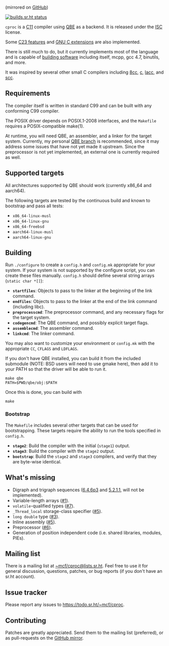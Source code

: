 (mirrored on [GitHub][GitHub mirror])

[![builds.sr.ht status](https://builds.sr.ht/~mcf/cproc.svg)](https://builds.sr.ht/~mcf/cproc)

`cproc` is a [C11] compiler using [QBE] as a backend. It is released
under the [ISC] license.

Some [C23 features] and [GNU C extensions] are also implemented.

There is still much to do, but it currently implements most of the
language and is capable of [building software] including itself, mcpp,
gcc 4.7, binutils, and more.

It was inspired by several other small C compilers including [8cc],
[c], [lacc], and [scc].

## Requirements

The compiler itself is written in standard C99 and can be built with
any conforming C99 compiler.

The POSIX driver depends on POSIX.1-2008 interfaces, and the `Makefile`
requires a POSIX-compatible make(1).

At runtime, you will need QBE, an assembler, and a linker for the
target system. Currently, my personal [QBE branch] is recommended, since
it may address some issues that have not yet made it upstream. Since
the preprocessor is not yet implemented, an external one is currently
required as well.

## Supported targets

All architectures supported by QBE should work (currently x86\_64 and
aarch64).

The following targets are tested by the continuous build and known to
bootstrap and pass all tests:

- `x86_64-linux-musl`
- `x86_64-linux-gnu`
- `x86_64-freebsd`
- `aarch64-linux-musl`
- `aarch64-linux-gnu`

## Building

Run `./configure` to create a `config.h` and `config.mk` appropriate for
your system. If your system is not supported by the configure script,
you can create these files manually. `config.h` should define several
string arrays (`static char *[]`):

- **`startfiles`**: Objects to pass to the linker at the beginning of
  the link command.
- **`endfiles`**: Objects to pass to the linker at the end of the link
  command (including libc).
- **`preprocesscmd`**: The preprocessor command, and any necessary flags
  for the target system.
- **`codegencmd`**: The QBE command, and possibly explicit target flags.
- **`assemblecmd`**: The assembler command.
- **`linkcmd`**: The linker command.

You may also want to customize your environment or `config.mk` with the
appropriate `CC`, `CFLAGS` and `LDFLAGS`.

If you don't have QBE installed, you can build it from the included
submodule (NOTE: BSD users will need to use gmake here), then add it to
your PATH so that the driver will be able to run it.

	make qbe
	PATH=$PWD/qbe/obj:$PATH

Once this is done, you can build with

	make

### Bootstrap

The `Makefile` includes several other targets that can be used for
bootstrapping. These targets require the ability to run the tools
specified in `config.h`.

- **`stage2`**: Build the compiler with the initial (`stage1`) output.
- **`stage3`**: Build the compiler with the `stage2` output.
- **`bootstrap`**: Build the `stage2` and `stage3` compilers, and verify
  that they are byte-wise identical.

## What's missing

- Digraph and trigraph sequences ([6.4.6p3] and [5.2.1.1], will not
  be implemented).
- Variable-length arrays ([#1]).
- `volatile`-qualified types ([#7]).
- `_Thread_local` storage-class specifier ([#5]).
- `long double` type ([#3]).
- Inline assembly ([#5]).
- Preprocessor ([#6]).
- Generation of position independent code (i.e. shared libraries,
  modules, PIEs).

## Mailing list

There is a mailing list at [~mcf/cproc@lists.sr.ht]. Feel free to
use it for general discussion, questions, patches, or bug reports
(if you don't have an sr.ht account).

## Issue tracker

Please report any issues to https://todo.sr.ht/~mcf/cproc.

## Contributing

Patches are greatly appreciated. Send them to the mailing list
(preferred), or as pull-requests on the [GitHub mirror].

[QBE]: https://c9x.me/compile/
[C11]: http://port70.net/~nsz/c/c11/n1570.html
[ISC]: https://git.sr.ht/~mcf/cproc/blob/master/LICENSE
[C23 features]: https://man.sr.ht/~mcf/cproc/doc/c23.md
[GNU C extensions]: https://man.sr.ht/~mcf/cproc/doc/extensions.md
[building software]: https://man.sr.ht/~mcf/cproc/doc/software.md
[8cc]: https://github.com/rui314/8cc
[c]: https://github.com/andrewchambers/c
[lacc]: https://github.com/larmel/lacc
[scc]: http://www.simple-cc.org/
[QBE branch]: https://git.sr.ht/~mcf/qbe
[5.2.1.1]: http://port70.net/~nsz/c/c11/n1570.html#5.2.1.1
[6.4.6p3]: http://port70.net/~nsz/c/c11/n1570.html#6.4.6p3
[#1]: https://todo.sr.ht/~mcf/cproc/1
[#3]: https://todo.sr.ht/~mcf/cproc/3
[#5]: https://todo.sr.ht/~mcf/cproc/5
[#6]: https://todo.sr.ht/~mcf/cproc/6
[#7]: https://todo.sr.ht/~mcf/cproc/7
[#35]: https://todo.sr.ht/~mcf/cproc/35
[#44]: https://todo.sr.ht/~mcf/cproc/44
[~mcf/cproc@lists.sr.ht]: https://lists.sr.ht/~mcf/cproc
[GitHub mirror]: https://github.com/michaelforney/cproc
